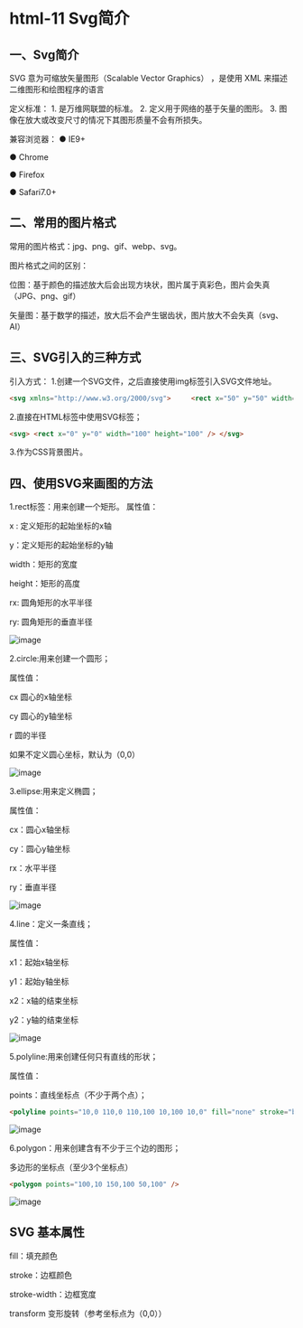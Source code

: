 # html-11 Svg简介
## 一、Svg简介
SVG 意为可缩放矢量图形（Scalable Vector Graphics） ，是使用 XML 来描述二维图形和绘图程序的语言

定义标准：
	1. 是万维网联盟的标准。
	2. 定义用于网络的基于矢量的图形。
	3. 图像在放大或改变尺寸的情况下其图形质量不会有所损失。



兼容浏览器：
● IE9+

● Chrome

● Firefox

● Safari7.0+





## 二、常用的图片格式
常用的图片格式：jpg、png、gif、webp、svg。

图片格式之间的区别：

位图：基于颜色的描述放大后会出现方块状，图片属于真彩色，图片会失真（JPG、png、gif）

矢量图：基于数学的描述，放大后不会产生锯齿状，图片放大不会失真（svg、AI）




## 三、SVG引入的三种方式
引入方式：
1.创建一个SVG文件，之后直接使用img标签引入SVG文件地址。
```html
<svg xmlns="http://www.w3.org/2000/svg">     <rect x="50" y="50" width="100" height="100" /> </svg>
```
2.直接在HTML标签中使用SVG标签；
```html
<svg> <rect x="0" y="0" width="100" height="100" /> </svg>
```
3.作为CSS背景图片。



## 四、使用SVG来画图的方法
1.rect标签：用来创建一个矩形。
属性值：

x : 定义矩形的起始坐标的x轴

y：定义矩形的起始坐标的y轴

width：矩形的宽度

height：矩形的高度

rx: 圆角矩形的水平半径

ry: 圆角矩形的垂直半径

![image](https://notecdn.heny.vip/html-11_Svg简介-01.png)



2.circle:用来创建一个圆形；

属性值：

cx 圆心的x轴坐标

cy 圆心的y轴坐标

r 圆的半径

如果不定义圆心坐标，默认为（0,0）

![image](https://notecdn.heny.vip/html-11_Svg简介-02.png)




3.ellipse:用来定义椭圆；

属性值：

cx：圆心x轴坐标

cy：圆心y轴坐标

rx：水平半径

ry：垂直半径

![image](https://notecdn.heny.vip/html-11_Svg简介-03.png)


4.line：定义一条直线；

属性值：

x1：起始x轴坐标

y1：起始y轴坐标

x2：x轴的结束坐标

y2：y轴的结束坐标

![image](https://notecdn.heny.vip/html-11_Svg简介-04.png)


5.polyline:用来创建任何只有直线的形状；

属性值：

points：直线坐标点（不少于两个点）；
```html
<polyline points="10,0 110,0 110,100 10,100 10,0" fill="none" stroke="blue" />
```

![image](https://notecdn.heny.vip/html-11_Svg简介-05.png)

 

6.polygon：用来创建含有不少于三个边的图形；

多边形的坐标点（至少3个坐标点）

```html
<polygon points="100,10 150,100 50,100" />
```

![image](https://notecdn.heny.vip/html-11_Svg简介-06.png)

 


## SVG 基本属性

fill：填充颜色

stroke：边框颜色

stroke-width：边框宽度

transform 变形旋转（参考坐标点为（0,0））

